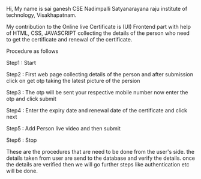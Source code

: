 

Hi,
My name is sai ganesh
CSE
Nadimpalli Satyanarayana raju institute of technology,
Visakhapatnam.

My contribution to the Online live Certificate is (UI) Frontend part with help of  HTML, CSS, JAVASCRIPT 
collecting the details of the person who need to get the certificate and renewal of the certificate.

Procedure as follows

Step1    :    Start 

Step2    :    First web page collecting details of the person and after submission click on get otp taking the
              latest picture of the persion  
              
Step3    :    The otp will be sent your respective mobile number now enter the otp and click submit

Step4    :    Enter the expiry date and renewal date of the certificate and click next

Step5    :    Add Person live video and then submit 

Step6    :    Stop 


These are the procedures that are need to be done from the user's side. 
the details taken from user are send to the database and verify the details. 
once the details are verified  then we will go further steps like authentication etc will be done.  


